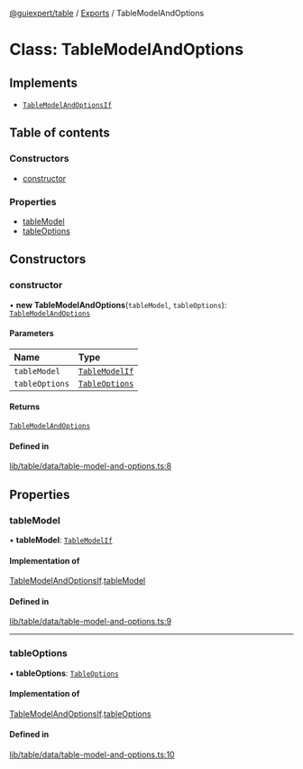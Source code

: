 [@guiexpert/table](../README.md) / [Exports](../modules.md) / TableModelAndOptions

# Class: TableModelAndOptions

## Implements

- [`TableModelAndOptionsIf`](../interfaces/TableModelAndOptionsIf.md)

## Table of contents

### Constructors

- [constructor](TableModelAndOptions.md#constructor)

### Properties

- [tableModel](TableModelAndOptions.md#tablemodel)
- [tableOptions](TableModelAndOptions.md#tableoptions)

## Constructors

### constructor

• **new TableModelAndOptions**(`tableModel`, `tableOptions`): [`TableModelAndOptions`](TableModelAndOptions.md)

#### Parameters

| Name | Type |
| :------ | :------ |
| `tableModel` | [`TableModelIf`](../interfaces/TableModelIf.md) |
| `tableOptions` | [`TableOptions`](TableOptions.md) |

#### Returns

[`TableModelAndOptions`](TableModelAndOptions.md)

#### Defined in

[lib/table/data/table-model-and-options.ts:8](https://github.com/guiexperttable/ge-table/blob/a7cb25d/libs/table/src/lib/table/data/table-model-and-options.ts#L8)

## Properties

### tableModel

• **tableModel**: [`TableModelIf`](../interfaces/TableModelIf.md)

#### Implementation of

[TableModelAndOptionsIf](../interfaces/TableModelAndOptionsIf.md).[tableModel](../interfaces/TableModelAndOptionsIf.md#tablemodel)

#### Defined in

[lib/table/data/table-model-and-options.ts:9](https://github.com/guiexperttable/ge-table/blob/a7cb25d/libs/table/src/lib/table/data/table-model-and-options.ts#L9)

___

### tableOptions

• **tableOptions**: [`TableOptions`](TableOptions.md)

#### Implementation of

[TableModelAndOptionsIf](../interfaces/TableModelAndOptionsIf.md).[tableOptions](../interfaces/TableModelAndOptionsIf.md#tableoptions)

#### Defined in

[lib/table/data/table-model-and-options.ts:10](https://github.com/guiexperttable/ge-table/blob/a7cb25d/libs/table/src/lib/table/data/table-model-and-options.ts#L10)
